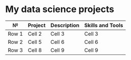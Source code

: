 # My data science projects

| №        |  Project | Description| Skills and Tools|
|----------|----------|------------|-----------------|
| Row 1    | Cell 2   | Cell 3     | Cell 3          |
| Row 2    | Cell 5   | Cell 6     | Cell 6          |
| Row 3    | Cell 8   | Cell 9     | Cell 9          |
